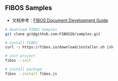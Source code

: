 ## FIBOS Samples

+ 文档参考：[FIBOS Document Development Guide](https://fibos.io/docs/guide/readme.md.html)

```bash
# download FIBOS Samples
git clone git@github.com:FIBOSIO/samples.git

# install FIBOS
curl -s https://fibos.io/download/installer.sh |sh

# init project
fibos --init

# install package
fibos --install fibos.js
```